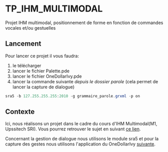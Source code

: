 # TP_IHM_MULTIMODAL
Projet IHM multimodal, positionnement de forme en fonction de commandes vocales et/ou gestuelles

## Lancement
Pour lancer ce projet il vous faudra:
  1. le télécharger
  2. lancer le fichier Palette.pde
  3. lancer le fichier OneDollarIvy.pde
  4. lancer la commande suivante *depuis le dossier parole* (cela permet de lancer la capture de dialogue)
```powershell
sra5 -b 127.255.255.255:2010 -g grammaire_parole.grxml -p on
```
## Contexte
Ici, nous réalisons un projet dans le cadre du cours d'IHM Multimodal(M1, Upssitech SRI). Vous pourrez retrouver le sujet en suivant [ce lien](https://github.com/truillet/upssitech/blob/master/SRI/3A/IHM/TP/T3-5_multimodal_interaction.pdf).

Concernant la gestion de dialogue nous utilisons le module sra5 et pour la capture des gestes nous utilisons l'application du OneDollarIvy [suivante](https://github.com/truillet/OneDollarIvy).

